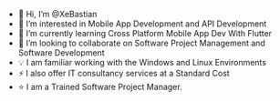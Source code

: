 - 👋 Hi, I’m @XeBastian
- 👀 I’m interested in Mobile App Development and API Development
- 🌱 I’m currently learning Cross Platform Mobile App Dev With Flutter
- 💞️ I’m looking to collaborate on Software Project Management and Software Development
- 💡 I am familiar working with the Windows and Linux Environments
- ⚡ I also offer IT consultancy services at a Standard Cost
- ⭐ I am a Trained Software Project Manager.
<!---
XeBastian/XeBastian is a ✨ special ✨ repository because its `README.md` (this file) appears on your GitHub profile.
You can click the Preview link to take a look at your changes.
--->
